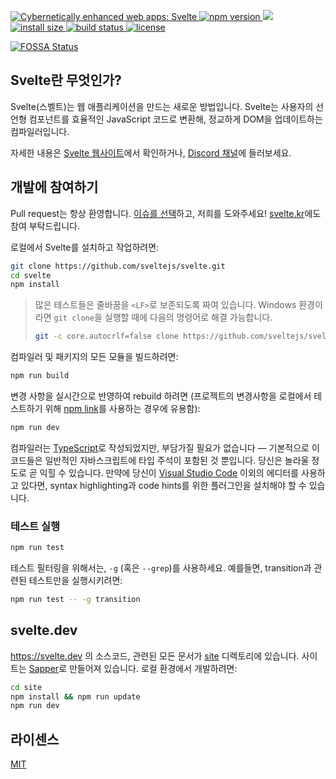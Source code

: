 <p>
  <a href="https://svelte.dev">
	<img alt="Cybernetically enhanced web apps: Svelte" src="https://svelte-assets.surge.sh/banner.png">
  </a>

  <a href="https://www.npmjs.com/package/svelte">
    <img src="https://img.shields.io/npm/v/svelte.svg" alt="npm version">
  </a>
<a href="https://app.fossa.io/projects/git%2Bgithub.com%2Fbeewee22%2Fsvelte.kr?ref=badge_shield" alt="FOSSA Status"><img src="https://app.fossa.io/api/projects/git%2Bgithub.com%2Fbeewee22%2Fsvelte.kr.svg?type=shield"/></a>

  <a href="https://packagephobia.now.sh/result?p=svelte">
    <img src="https://packagephobia.now.sh/badge?p=svelte" alt="install size">
  </a>

  <a href="https://travis-ci.org/sveltejs/svelte">
    <img src="https://api.travis-ci.org/sveltejs/svelte.svg?branch=master"
         alt="build status">
  </a>

  <a href="https://github.com/sveltejs/svelte/blob/master/LICENSE">
    <img src="https://img.shields.io/npm/l/svelte.svg" alt="license">
  </a>
</p>


[![FOSSA Status](https://app.fossa.io/api/projects/git%2Bgithub.com%2Fbeewee22%2Fsvelte.kr.svg?type=large)](https://app.fossa.io/projects/git%2Bgithub.com%2Fbeewee22%2Fsvelte.kr?ref=badge_large)

## Svelte란 무엇인가?

Svelte(스벨트)는 웹 애플리케이션을 만드는 새로운 방법입니다. Svelte는 사용자의 선언형 컴포넌트를  효율적인 JavaScript 코드로 변환해, 정교하게 DOM을 업데이트하는 컴파일러입니다.

자세한 내용은 [Svelte 웹사이트](https://svelte.dev)에서 확인하거나, [Discord 채널](https://svelte.dev/chat)에 들러보세요.

## 개발에 참여하기

Pull request는 항상 환영합니다. [이슈를 선택](https://github.com/sveltejs/svelte/issues?q=is%3Aissue+is%3Aopen+sort%3Aupdated-desc)하고, 저희를 도와주세요!
[svelte.kr](https://github.com/beewee22/svelte.kr/issues)에도 참여 부탁드립니다.

로컬에서 Svelte를 설치하고 작업하려면:

```bash
git clone https://github.com/sveltejs/svelte.git
cd svelte
npm install
```

> 많은 테스트들은 줄바꿈을 `<LF>`로 보존되도록 짜여 있습니다. Windows 환경이라면 `git clone`을 실행할 때에 다음의 명령어로 해결 가능합니다.
>
> ```bash
> git -c core.autocrlf=false clone https://github.com/sveltejs/svelte.git
> ```

컴파일러 및 패키지의 모든 모듈을 빌드하려면:

```bash
npm run build
```

변경 사항을 실시간으로 반영하여 rebuild 하려면 (프로젝트의 변경사항을 로컬에서 테스트하기 위해 [npm link](https://docs.npmjs.com/cli/link.html)를 사용하는 경우에 유용함):

```bash
npm run dev
```

컴파일러는 [TypeScript](https://www.typescriptlang.org/)로 작성되었지만, 부담가질 필요가 없습니다 — 기본적으로 이 코드들은 일반적인 자바스크립트에 타입 주석이 포함된 것 뿐입니다. 당신은 놀라울 정도로 곧 익힐 수 있습니다. 만약에 당신이 [Visual Studio Code](https://code.visualstudio.com/) 이외의 에디터를 사용하고 있다면, syntax highlighting과 code hints를 위한 플러그인을 설치해야 할 수 있습니다.

### 테스트 실행

```bash
npm run test
```

테스트 필터링을 위해서는, `-g` (혹은 `--grep`)를 사용하세요. 예를들면, transition과 관련된 테스트만을 실행시키려면:

```bash
npm run test -- -g transition
```

## svelte.dev

https://svelte.dev 의 소스코드, 관련된 모든 문서가 [site](site) 디렉토리에 있습니다. 사이트는 [Sapper](https://sapper.svelte.dev)로 만들어져 있습니다. 로컬 환경에서 개발하려면:

```bash
cd site
npm install && npm run update
npm run dev
```

## 라이센스

[MIT](LICENSE)